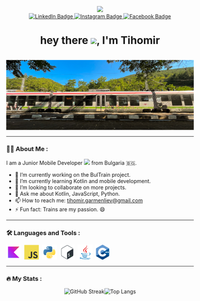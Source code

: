 <div id="header" align="center">
  <img src="https://raw.githubusercontent.com/TheDudeThatCode/TheDudeThatCode/master/Assets/Developer.gif" width="150"/>

  <br>
  
  <div id="badges">
    <a href="https://www.linkedin.com/in/tgarmenliev/">
      <img src="https://img.shields.io/badge/LinkedIn-blue?style=for-the-badge&logo=linkedin&logoColor=white" alt="LinkedIn Badge"/>
    </a>
    <a href="https://www.instagram.com/tgarmenliev/">
      <img src="https://img.shields.io/badge/Instagram-E4405F?style=for-the-badge&logo=instagram&logoColor=white" alt="Instagram Badge"/>
    </a>
    <a href="https://www.facebook.com/tgarmenliev">
      <img src="https://img.shields.io/badge/Facebook-3D82ED?style=for-the-badge&logo=facebook&logoColor=white" alt="Facebook Badge"/>
    </a>
  </div>

  <h1>
    hey there
    <img src="https://media.giphy.com/media/hvRJCLFzcasrR4ia7z/giphy.gif" width="30px"/>, I'm Tihomir
  </h1>

  <br>

  <img src="./train_banner_image.jpg" alt="Train Banner Image"/>

  ---
  
</div>

<div>

  ### :man_technologist: About Me :

  I am a Junior Mobile Developer <img src="https://media.giphy.com/media/WUlplcMpOCEmTGBtBW/giphy.gif" width="30"> from Bulgaria 🇧🇬.

  - 🔭 I’m currently working on the BulTrain project.
  - 🌱 I’m currently learning Kotlin and mobile development.
  - 👯 I’m looking to collaborate on more projects.
  - 💬 Ask me about Kotlin, JavaScript, Python.
  - 📫 How to reach me: tihomir.garmenliev@gmail.com
  - ⚡ Fun fact: Trains are my passion. 😄

  ---
  
  ### :hammer_and_wrench: Languages and Tools :

  <div>
    <img src="https://github.com/devicons/devicon/blob/master/icons/kotlin/kotlin-original.svg" title="Kotlin" alt="Kotlin" width="40" height="40"/>&nbsp;
    <img src="https://github.com/devicons/devicon/blob/master/icons/javascript/javascript-original.svg" title="JavaScript" alt="JavaScript" width="40" height="40"/>&nbsp;
    <img src="https://github.com/devicons/devicon/blob/master/icons/python/python-original.svg" title="Python" alt="Python" width="40" height="40"/>&nbsp;
    <img src="https://github.com/devicons/devicon/blob/master/icons/bash/bash-original.svg" title="Bash" alt="Bash" width="40" height="40"/>&nbsp;
    <img src="https://github.com/devicons/devicon/blob/master/icons/java/java-original.svg" title="Java" alt="Java" width="40" height="40"/>&nbsp;
    <img src="https://github.com/devicons/devicon/blob/master/icons/cplusplus/cplusplus-original.svg" title="Cpp" alt="Cpp" width="40" height="40"/>&nbsp;
  </div>

  ---


  ### :fire: My Stats :

  <div style="display: flex; justify-content: center; align-items: center;">
    <a>
      <img src="https://github-readme-stats.vercel.app/api?username=tgarmenliev&show_icons=true&theme=merko&hide_rank=true&line_height=28" alt="GitHub Streak"/>
    </a>
    <img src="https://github-readme-stats.vercel.app/api/top-langs/?username=tgarmenliev&layout=donut&theme=merko" alt="Top Langs"/>
  </div>
  
</div>
